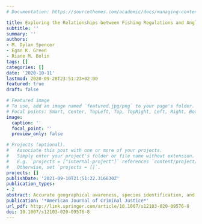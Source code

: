 ```yaml
---
# Documentation: https://sourcethemes.com/academic/docs/managing-content/

title: Exploring the Relationships between Fishing Regulations and Angler Compliance in Virginia
subtitle: ''
summary: ''
authors:
- M. Dylan Spencer
- Egan K. Green
- Riane M. Bolin
tags: []
categories: []
date: '2020-10-11'
lastmod: 2020-09-28T23:51:23+02:00
featured: true
draft: false

# Featured image
# To use, add an image named `featured.jpg/png` to your page's folder.
# Focal points: Smart, Center, TopLeft, Top, TopRight, Left, Right, BottomLeft, Bottom, BottomRight.
image:
  caption: ''
  focal_point: ''
  preview_only: false

# Projects (optional).
#   Associate this post with one or more of your projects.
#   Simply enter your project's folder or file name without extension.
#   E.g. `projects = ["internal-project"]` references `content/project/deep-learning/index.md`.
#   Otherwise, set `projects = []`.
projects: []
publishDate: '2021-09-10T21:51:22.316630Z'
publication_types:
- 2
abstract: Accurate geographical awareness, species identification, and recognition of seasonal legal variations are typical constructs of fishing regulations. The combination of these factors makes understanding regulations a challenge, thus, making it difficult for anglers to abide by the law. The purpose of this exploratory study was to examine the relationship between angler fishing specialization, knowledge of fishing regulations, and compliance on two popular waterways in Virginia. An online survey was used to collect data from a sample of 326 licensed Virginia anglers. Two hypotheses were tested based on the regulatory knowledge of the anglers, their fishing specialization, and the likelihood they would comply with fishing regulations. Contrary to the hypothesized relationship, it was found that more specialized anglers had less regulatory knowledge. However, support was found between regulatory knowledge and angler likelihood of compliance. Limitations of this study, future research, and policy implications are also discussed. 
publication: '*American Journal of Criminal Justice*'
url_pdf: http://link.springer.com/article/10.1007/s12103-020-09576-8
doi: 10.1007/s12103-020-09576-8
---
```

